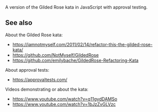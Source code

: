 A version of the Gilded Rose kata in JavaScript with approval testing.

## See also

About the Gilded Rose kata:
- <https://iamnotmyself.com/2011/02/14/refactor-this-the-gilded-rose-kata/>
- <https://github.com/NotMyself/GildedRose>
- <https://github.com/emilybache/GildedRose-Refactoring-Kata>

About approval tests:
- <https://approvaltests.com/>

Videos demonstrating or about the kata:
- <https://www.youtube.com/watch?v=q11gydDAMSo>
- <https://www.youtube.com/watch?v=1bJzZvGLVzc>
